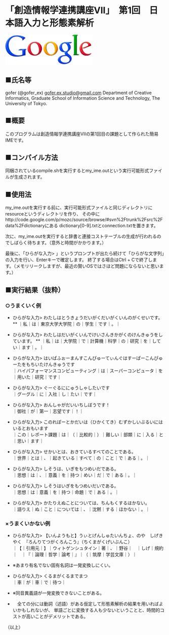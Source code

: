 # 「創造情報学連携講座VII」　第1回　日本語入力と形態素解析

![Alt text](./google_logo.png)

## ■氏名等
gofer (@gofer_ex) <gofer.ex.studio@gmail.com>
  Department of Creative Informatics,
  Graduate School of Information Science and Technology,
  The University of Tokyo.

## ■概要
このプログラムは創造情報学連携講座VIIの第1回目の課題として作られた簡易IMEです。

## ■コンパイル方法
同梱されているcompile.shを実行するとmy_ime.outという実行可能形式ファイルが生成されます。

## ■使用法
my_ime.outを実行する前に、実行可能形式ファイルと同じディレクトリにresourceというディレクトリを作り、
その中にhttp://code.google.com/p/mozc/source/browse/#svn%2Ftrunk%2Fsrc%2Fdata%2Fdictionaryにある
dictionary[0-9].txtとconnection.txtを置きます。

次に、my_ime.outを実行すると辞書と連接コストテーブルの生成が行われるのでしばらく待ちます。（意外と時間がかかります。）

最後に、「ひらがな入力> 」というプロンプトが出たら続けて「ひらがな文字列」の入力を行い、Enterキーで確定します。
終了する場合はCtrl + Cで終了します。（メモリリークしますが、最近の賢いOSではさほど問題にならないと思います。）

## ■実行結果（抜粋）
### ○うまくいく例

* ひらがな入力> わたしはとうきょうだいがくだいがくいんのがくせいです。
** ｜私｜は｜東京大学大学院｜の｜学生｜です｜。｜

* ひらがな入力> わたしはだいがくいんでけいさんきかがくのけんきゅうをしています。
** ｜私｜は｜大学院｜で｜計算機｜科学｜の｜研究｜を｜してい｜ます｜。｜

* ひらがな入力> はいぱふぉーまんすこんぴゅーてぃんぐはすーぱーこんぴゅーたをもちいたけんきゅうです<br>
｜ハイパフォーマンスコンピューティング｜は｜スーパーコンピュータ｜を｜用いた｜研究｜です｜

* ひらがな入力> ぐーぐるににゅうしゃしたいです<br>
｜グーグル｜に｜入社｜し｜たい｜です｜

* ひらがな入力> おんしゃがだいいちしぼうです！<br>
｜御社｜が｜第一｜志望です｜！｜

* ひらがな入力> このれぽーとかだいは（ひかくてき）むずかしいぶるいにはいるとおもいます<br>
｜この｜レポート課題｜は｜（｜比較的｜）｜難しい｜部類｜に｜入る｜と｜思い｜ます｜

* ひらがな入力> せかいとは、おきているすべてのことである。<br>
｜世界｜とは｜、｜起きている｜すべて｜の｜こと｜で｜ある｜。｜

* ひらがな入力> しそうは、いぎをもつめいだである。<br>
｜思想｜は｜、｜意義｜を｜持つ｜めい｜だ｜で｜ある｜。｜

* ひらがな入力> しそうはいぎをもつめいだいである。<br>
｜思想｜は｜意義｜を｜持つ｜命題｜で｜ある｜。｜

* ひらがな入力> かたりえぬことについては、ちんもくするほかない。<br>
｜語りえ｜ぬ｜こと｜については｜、｜沈黙｜する｜ほかない｜。｜

### ×うまくいかない例

* ひらがな入力> 【いんようもと】うぃとげんしゅたいんちょ、のや　しげきやく　『ろんりてつがくろんこう』（ちくまがくげいぶんこ）<br>
｜【｜引用元｜】｜ウィトゲンシュタイン｜著｜、｜野谷｜　｜しげ｜規約｜　｜『｜論理｜哲学｜論考｜』｜（｜筑摩｜学芸文庫｜）｜

* ※あまり有名でない固有名詞は一発変換しにくい。

* ひらがな入力> くるまがくるまでまつ<br>
｜車｜が｜車｜で｜待つ｜

* ※同音異義語が一発変換できないことがある。<br>
* 　全ての分には動詞（述語）がある仮定して形態素解析の結果を用いればよいかもしれないが、
単語ごとに変換する人も少ないということと、時間的コストが高いことがデメリットである。

（以上）

